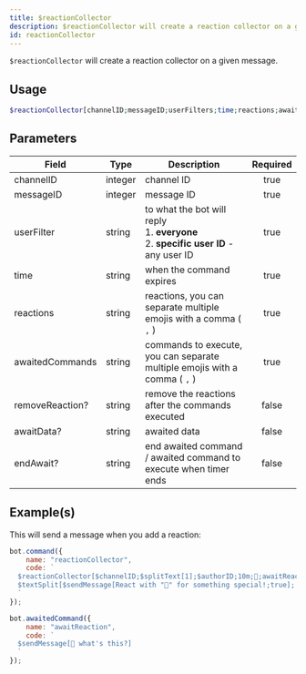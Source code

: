 ```yaml
---
title: $reactionCollector
description: $reactionCollector will create a reaction collector on a given message.
id: reactionCollector
---
```


`$reactionCollector` will create a reaction collector on a given message.

## Usage

```php
$reactionCollector[channelID;messageID;userFilters;time;reactions;awaitedCommands;removeReaction?;awaitData?;endAwait?]
```

## Parameters

| Field           | Type    | Description                                                                                    | Required |
| --------------- | ------- | ---------------------------------------------------------------------------------------------- | :------: |
| channelID       | integer | channel ID                                                                                     |  true    |
| messageID       | integer | message ID                                                                                     |  true    |
| userFilter      | string  | to what the bot will reply <br /> 1. **everyone** <br /> 2. **specific user ID** - any user ID |  true    |
| time            | string  | when the command expires                                                                       |  true    |
| reactions       | string  | reactions, you can separate multiple emojis with a comma ( `,` )                               |  true    |
| awaitedCommands | string  | commands to execute, you can separate multiple emojis with a comma ( `,` )                     |  true    |
| removeReaction? | string  | remove the reactions after the commands executed                                               |  false   |
| awaitData?      | string  | awaited data                                                                                   |  false   |
| endAwait?       | string  | end awaited command / awaited command to execute when timer ends                               |  false   |

## Example(s)

This will send a message when you add a reaction:

```js
bot.command({
    name: "reactionCollector",
    code: `
  $reactionCollector[$channelID;$splitText[1];$authorID;10m;👀;awaitReaction;;true]
  $textSplit[$sendMessage[React with "👀" for something special!;true]; ]
  `
});

bot.awaitedCommand({
    name: "awaitReaction",
    code: `
  $sendMessage[👀 what's this?]
  `
});
```

